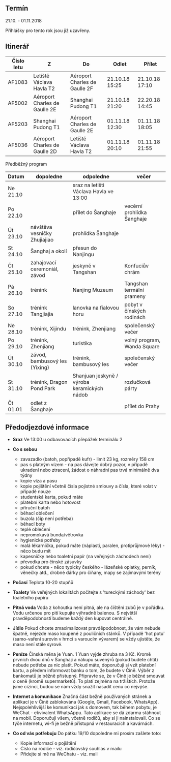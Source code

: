 ## Termín
21.10. - 01.11.2018  

Přihlášky pro tento rok jsou již uzavřeny. <!---Nezávazné přihlášky přihlášky pomocí vyplňení [formluláře](https://docs.google.com/forms/d/e/1FAIpQLSfFnxckmVbDwaaQxs8Z_iYjB3Z0E16Zgsp5xzF9Kp9Cg7Jslw/viewform) do do... Informační schůzka přes Skype se uskuteční.... Finální výběr účastníků proběhne ... V případě vysokého zájmu (a i v případě nízkého zájmu) bude při finálním výběru kladen velký důraz na odpovědi z přihláškového formuláře, a to z toho důvodu, aby na soustředění jeli ti, co o to opravdu mají zájem. Dotazy posílejte na zuza[tečka]strakula[zavináč]gmail[tečka]com-->


## Itinerář

| Číslo letu | Z | Do | Odlet | Přílet |
| --- | --- | --- | --- | --- |
| AF1083 | Letiště Václava Havla T2 | Aéroport Charles de Gaulle 2F| 21.10.18 15:25 | 21.10.18 17:10 |
| AF5002 | Aéroport Charles de Gaulle 2E | Shanghai Pudong T1| 21.10.18 21:20 | 22.20.18 14:45 |
| AF5203 | Shanghai Pudong T1 | Aéroport Charles de Gaulle 2E | 01.11.18 12:30 | 01.11.18 18:05 |
| AF5036| Aéroport Charles de Gaulle 2D  |Letiště Václava Havla T2| 01.11.18 20:10 | 01.11.18 21:55 |


Předběžný program

 Datum | dopoledne| odpoledne | večer |
| :--- | --- | --- | --- |
|Ne 21.10||sraz na letišti Václava Havla ve 13:00
|Po 22.10||přílet do Šanghaje|vecěrní prohlídka Šanghaje
|Út 23.10|návštěva vesničky Zhujiajiao| prohlídka Šanghaje
|St 24.10|Šanghaj a okolí|přesun do Nanjingu
|Čt 25.10|zahajovací ceremoniál, závod|jeskyně v Tangshan|Konfuciův chrám|
|Pá 26.10|trénink| Nanjing Muzeum | Tangshan termální prameny |
|So 27.10|trénink Tangjiajia | lanovka na fialovou horu | pobyt v čínských rodinách |
|Ne 28.10|trénink, Xijindu | trénink, Zhenjiang | společenský večer |
|Po 29.10|trénink, Zhenjiang | turistika | volný program, Wanda Square |
|Út 30.10|závod, bambusový les (Yixing) | trénink, bambusový les| společenský večer |
|St 31.10|trénink, Dragon Pond Park | Shanjuan jeskyně / výroba keramických nádob | rozlučková párty
|Čt 01.01| odlet z Šanghaje| | přílet do Prahy|

## Předodjezdové informace
* **Sraz**
Ve 13:00 u odbavovacích přepážek terminálu 2

* **Co s sebou**
    * zavazadlo (batoh, popřípadě kufr) - limit 23 kg, rozměry 158 cm
    * pas s platným vízem - na pas dávejte dobrý pozor, v případě ukradení nebo ztracení, žádost o náhradní pas trvá minimálně dva týdny
    * kopie víza a pasu
    * kopie pojištění včetně čísla pojistné smlouvy a čísla, které volat v případě nouze
    * studentská karta, pokud máte
    * platební karta nebo hotovost
    * příruční batoh
    * běhací oblečení
    * buzola (čip není potřeba)
    * běhací boty
    * teplé oblečení 
    * nepromokavá bunda/větrovka
    * hygienické potřeby
    * malá lékarnička, pokud máte (náplasti, paralen, protiprůjmové léky) - něco budu mít
    * kapesníčky nebo toaletní papír (na veřejných záchodech není)
    * převodka pro čínské zásuvky
    * pokud chcete - něco typicky českého - lázeňské oplatky, perník, věnečky atd., drobné dárky pro číňany, mapy se zajímavými terény 

* **Počasí**
Teplota 10-20 stupňů

* **Toalety**
Ve veřejných lokalitách počítejte s 'tureckými záchody' bez toaletního papíru

* **Pitná voda**
Voda z kohoutku není pitná, ale na čištění zubů je v pořádku. Vodu určenou pro pití kupujte výhradně balenou. S největší pravděpodobností budeme každý den kupovat centrálně.

* **Jídlo**
Pokud chcete zmaximalizovat pravděpodobnost, že vám nebude špatně, nejezde maso koupené z pouličních stánků. V případě 'hot potu' (samo-vaření surovin v hrnci s varoucím vývarem) se vždy ujistěte, že maso není stále syrové. 

* **Peníze**
Čínská měna je Yuan. 1 Yuan vyjde zhruba na 3 Kč. Kromě prvních dvou dnů v Šanghaji a nákupu suvenýrů (pokud budete chtít) nebude potřeba za nic platit. Pokud máte, doporučuji si vzít platební kartu, a předem informovat banku o tom, že budete v Číně. Výběr z bankomatů je běžně přístupný. Připravte se, že v Číně je běžné smouvat o ceně (kromě supermarketů). To platí zejména na tržištích. Protože jsme cizinci, budou se nám vždy snažit nasadit cenu co nejvýše. 

* **Internet a komunikace**
Značná část bežně používaných stránek a aplikací je v Číně zablokována (Google, Gmail, Facebook, WhatsApp). Nejspolehlivější ke komunikaci jak s domovem, tak během pobytu, je WeChat - ekvivalent WhatsAppu. Tato aplikace se dá zdarma stáhnout na mobil. Doporučuji všem, včetně rodičů, aby si ji nainstalovali. Co se týče internetu, wi-fi je bežně přístupná v restauracích a kavárnách. 

* **Co od vás potřebuju**
Do pátku 19/10 dopoledne mi prosím zašlete toto:
    * Kopie informací o pojištění
    * Číslo na rodiče - viz. rodičovský souhlas v mailu
    * Přidejte si mě na WeChatu - viz. mail









